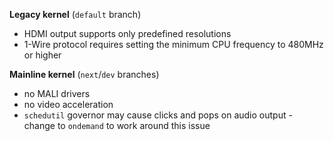 **Legacy kernel** (`default` branch)

- HDMI output supports only predefined resolutions
- 1-Wire protocol requires setting the minimum CPU frequency to 480MHz or higher

**Mainline kernel** (`next`/`dev` branches)

- no MALI drivers
- no video acceleration
- `schedutil` governor may cause clicks and pops on audio output  - change to `ondemand` to work around this issue
